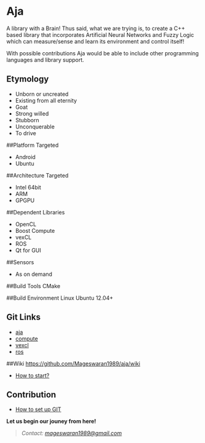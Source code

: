# Aja

A library with a Brain! Thus said, what we are trying is, to create a C++ based library that incorporates Artificial Neural Networks and Fuzzy Logic which can measure/sense and learn its environment and control itself! 

With possible contributions Aja would be able to include other programming languages and library support.
 
## Etymology
- Unborn or uncreated
- Existing from all eternity
- Goat
- Strong willed 
- Stubborn
- Unconquerable
- To drive

##Platform Targeted
- Android
- Ubuntu

##Architecture Targeted
- Intel 64bit
- ARM
- GPGPU

##Dependent Libraries
- OpenCL
- Boost Compute
- vexCL
- ROS
- Qt for GUI

##Sensors
- As on demand

##Build Tools
CMake

##Build Environment
Linux Ubuntu 12.04+

## Git Links
- [aja](https://github.com/Mageswaran1989/aja)
- [compute](https://github.com/kylelutz/compute)
- [vexcl](https://github.com/ddemidov/vexcl)
- [ros](www.ros.org)

##Wiki
https://github.com/Mageswaran1989/aja/wiki
- [How to start?](https://github.com/Mageswaran1989/aja/wiki/How-to-start%3F)
	
## Contribution
- [How to set up GIT](https://github.com/Mageswaran1989/aja/wiki/Setting-up-the-GIT)

**Let us begin our jouney from here!**
> *Contact: mageswaran1989@gmail.com*
